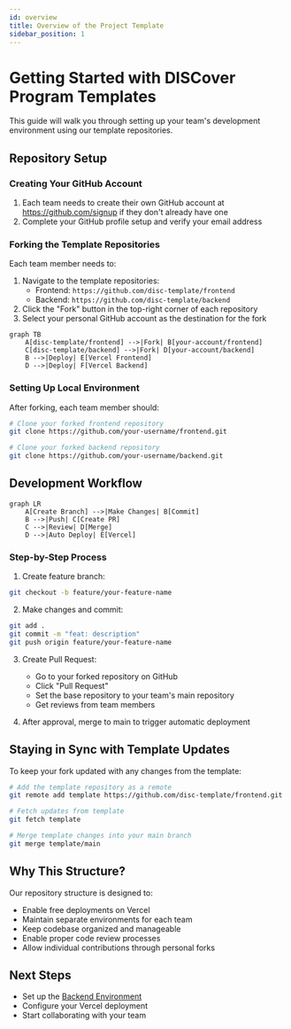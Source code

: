 ```yaml
---
id: overview
title: Overview of the Project Template
sidebar_position: 1
---
```


# Getting Started with DISCover Program Templates

This guide will walk you through setting up your team's development environment using our template repositories.

## Repository Setup

### Creating Your GitHub Account

1. Each team needs to create their own GitHub account at https://github.com/signup if they don't already have one
2. Complete your GitHub profile setup and verify your email address

### Forking the Template Repositories

Each team member needs to:

1. Navigate to the template repositories:
   - Frontend: `https://github.com/disc-template/frontend`
   - Backend: `https://github.com/disc-template/backend`
2. Click the "Fork" button in the top-right corner of each repository
3. Select your personal GitHub account as the destination for the fork

```mermaid
graph TB
    A[disc-template/frontend] -->|Fork| B[your-account/frontend]
    C[disc-template/backend] -->|Fork| D[your-account/backend]
    B -->|Deploy| E[Vercel Frontend]
    D -->|Deploy| F[Vercel Backend]
```

### Setting Up Local Environment

After forking, each team member should:

```bash
# Clone your forked frontend repository
git clone https://github.com/your-username/frontend.git

# Clone your forked backend repository
git clone https://github.com/your-username/backend.git
```

## Development Workflow

```mermaid
graph LR
    A[Create Branch] -->|Make Changes| B[Commit]
    B -->|Push| C[Create PR]
    C -->|Review| D[Merge]
    D -->|Auto Deploy| E[Vercel]
```

### Step-by-Step Process

1. Create feature branch:

```bash
git checkout -b feature/your-feature-name
```

2. Make changes and commit:

```bash
git add .
git commit -m "feat: description"
git push origin feature/your-feature-name
```

3. Create Pull Request:

   - Go to your forked repository on GitHub
   - Click "Pull Request"
   - Set the base repository to your team's main repository
   - Get reviews from team members

4. After approval, merge to main to trigger automatic deployment

## Staying in Sync with Template Updates

To keep your fork updated with any changes from the template:

```bash
# Add the template repository as a remote
git remote add template https://github.com/disc-template/frontend.git  # or backend

# Fetch updates from template
git fetch template

# Merge template changes into your main branch
git merge template/main
```

## Why This Structure?

Our repository structure is designed to:

- Enable free deployments on Vercel
- Maintain separate environments for each team
- Keep codebase organized and manageable
- Enable proper code review processes
- Allow individual contributions through personal forks

## Next Steps

- Set up the [Backend Environment](./backend/getting-started)
- Configure your Vercel deployment
- Start collaborating with your team
